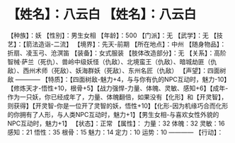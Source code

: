 # 【姓名】：八云白 【姓名】：八云白
【种族】：妖
【性别】：男生女相
【年龄】：500
【门派】：无
【武学】：无
【技艺】：【箭法造诣-二流】
【境界】：先天-前期
【所在地点】：中州
【随身物品】：折扇、凌玉弓、沧溟笛
【装备】：女式服装
【肢体改造部分】：无
【关系】：高阶智械·萨兰（死仇）、兽岭中级妖怪（仇敌）、北境蛮王（仇敌）、暗城劫匪（仇敌）、西州术师（死敌）、妖海群妖（死敌）、东州名匠（仇敌）
【声望】：四面树敌
————
【特质】：【四面树敌-魅力+4，与与你有仇的NPC互动时，魅力-10】【修炼天才-悟性+10，根骨+5】【战力强悍-力量、体魄、灵敏、感知+6】【成年-作为一只妖，你已经成年了，力量、体魄翻倍，如果没有【化形】和【开灵智】，则获得】【开灵智-你是一位开了灵智的妖，悟性+10】【化形-因为机缘巧合而化形的你拥有了人形，与人类NPC互动时，魅力+1】【男生女相-与喜欢女性外貌的NPC互动时，魅力+1】
【状态】：正常
【属性】：
力量：32
体魄：32
灵敏：16
感知：21
悟性：35
根骨：15
魅力：14
定力：10
运势：10
————
【行动】：